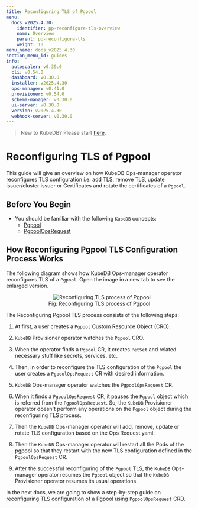 ```yaml
---
title: Reconfiguring TLS of Pgpool
menu:
  docs_v2025.4.30:
    identifier: pp-reconfigure-tls-overview
    name: Overview
    parent: pp-reconfigure-tls
    weight: 10
menu_name: docs_v2025.4.30
section_menu_id: guides
info:
  autoscaler: v0.39.0
  cli: v0.54.0
  dashboard: v0.30.0
  installer: v2025.4.30
  ops-manager: v0.41.0
  provisioner: v0.54.0
  schema-manager: v0.30.0
  ui-server: v0.30.0
  version: v2025.4.30
  webhook-server: v0.30.0
---
```


> New to KubeDB? Please start [here](/docs/v2025.4.30/README).

# Reconfiguring TLS of Pgpool

This guide will give an overview on how KubeDB Ops-manager operator reconfigures TLS configuration i.e. add TLS, remove TLS, update issuer/cluster issuer or Certificates and rotate the certificates of a `Pgpool`.

## Before You Begin

- You should be familiar with the following `KubeDB` concepts:
  - [Pgpool](/docs/v2025.4.30/guides/pgpool/concepts/pgpool)
  - [PgpoolOpsRequest](/docs/v2025.4.30/guides/pgpool/concepts/opsrequest)

## How Reconfiguring Pgpool TLS Configuration Process Works

The following diagram shows how KubeDB Ops-manager operator reconfigures TLS of a `Pgpool`. Open the image in a new tab to see the enlarged version.

<figure align="center">
  <img alt="Reconfiguring TLS process of Pgpool" src="/docs/v2025.4.30/images/day-2-operation/pgpool/pp-reconfigure-tls.png">
<figcaption align="center">Fig: Reconfiguring TLS process of Pgpool</figcaption>
</figure>

The Reconfiguring Pgpool TLS process consists of the following steps:

1. At first, a user creates a `Pgpool` Custom Resource Object (CRO).

2. `KubeDB` Provisioner  operator watches the `Pgpool` CRO.

3. When the operator finds a `Pgpool` CR, it creates `PetSet` and related necessary stuff like secrets, services, etc.

4. Then, in order to reconfigure the TLS configuration of the `Pgpool` the user creates a `PgpoolOpsRequest` CR with desired information.

5. `KubeDB` Ops-manager operator watches the `PgpoolOpsRequest` CR.

6. When it finds a `PgpoolOpsRequest` CR, it pauses the `Pgpool` object which is referred from the `PgpoolOpsRequest`. So, the `KubeDB` Provisioner  operator doesn't perform any operations on the `Pgpool` object during the reconfiguring TLS process.  

7. Then the `KubeDB` Ops-manager operator will add, remove, update or rotate TLS configuration based on the Ops Request yaml.

8. Then the `KubeDB` Ops-manager operator will restart all the Pods of the pgpool so that they restart with the new TLS configuration defined in the `PgpoolOpsRequest` CR.

9. After the successful reconfiguring of the `Pgpool` TLS, the `KubeDB` Ops-manager operator resumes the `Pgpool` object so that the `KubeDB` Provisioner  operator resumes its usual operations.

In the next docs, we are going to show a step-by-step guide on reconfiguring TLS configuration of a Pgpool using `PgpoolOpsRequest` CRD.